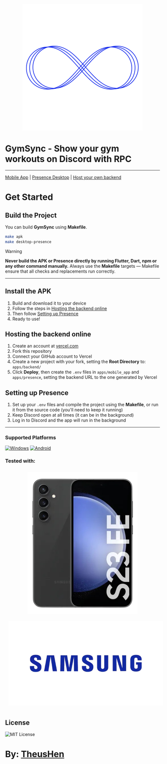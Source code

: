 <p align="center">
  <img src="https://raw.githubusercontent.com/TheusHen/GymSync/refs/heads/main/.github/assets/Logo.png" alt="GymSync Logo" />
</p>

# GymSync - Show your gym workouts on Discord with RPC
---

[Mobile App](./apps/mobile_app) |
[Presence Desktop](./apps/presence) |
[Host your own backend](#hosting-the-backend-online)

# Get Started

## Build the Project

You can build **GymSync** using **Makefile**.

```bash
make apk
make desktop-presence
```

> [!WARNING]
> **Never build the APK or Presence directly by running Flutter, Dart, npm or any other command manually.**
> Always use the **Makefile** targets — Makefile ensure that all checks and replacements run correctly.

---

## Install the APK

1. Build and download it to your device
2. Follow the steps in [Hosting the backend online](#hosting-the-backend-online)
3. Then follow [Setting up Presence](#setting-up-presence)
4. Ready to use!

## Hosting the backend online

1. Create an account at [vercel.com](https://vercel.com)
2. Fork this repository
3. Connect your GitHub account to Vercel
4. Create a new project with your fork, setting the **Root Directory** to: `apps/backend/`
5. Click **Deploy**, then create the `.env` files in `apps/mobile_app` and `apps/presence`, setting the backend URL to the one generated by Vercel

## Setting up Presence

1. Set up your `.env` files and compile the project using the **Makefile**, or run it from the source code (you'll need to keep it running)
2. Keep Discord open at all times (it can be in the background)
3. Log in to Discord and the app will run in the background

---

### Supported Platforms

[![Windows](https://img.shields.io/badge/Windows-0078D6?style=for-the-badge\&logo=windows\&logoColor=white)]()
[![Android](https://img.shields.io/badge/Android-3DDC84?style=for-the-badge\&logo=android\&logoColor=white)]()

### Tested with:

<p align="center">
  <img src="./.github/assets/S23-FE.png" alt="Samsung S23 FE" style="margin: 10px;" />
  <img src="./.github/assets/Samsung.png" alt="Samsung Logo" style="margin: 10px;" />
</p>

## License

![MIT License](https://img.shields.io/badge/MIT-green?style=for-the-badge)

# By: [TheusHen](https://theushen.me)
